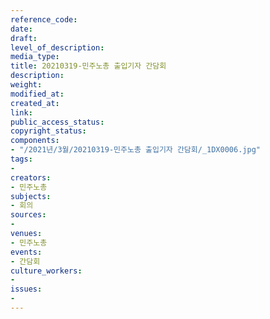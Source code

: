 ```yaml
---
reference_code: 
date: 
draft: 
level_of_description: 
media_type: 
title: 20210319-민주노총 출입기자 간담회
description: 
weight: 
modified_at: 
created_at: 
link: 
public_access_status: 
copyright_status: 
components:
- "/2021년/3월/20210319-민주노총 출입기자 간담회/_1DX0006.jpg"
tags:
- 
creators:
- 민주노총
subjects:
- 회의
sources:
- 
venues:
- 민주노총
events:
- 간담회
culture_workers:
- 
issues:
- 
---
```

